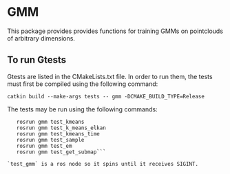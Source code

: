 # GMM

This package provides provides functions for training GMMs on pointclouds of arbitrary dimensions.

## To run Gtests
Gtests are listed in the CMakeLists.txt file.  In order to run them, the tests must first be compiled using the following command:

  `catkin build --make-args tests -- gmm -DCMAKE_BUILD_TYPE=Release`

The tests may be run using the following commands:

```rosrun gmm test_k_init
   rosrun gmm test_kmeans
   rosrun gmm test_k_means_elkan
   rosrun gmm test_kmeans_time
   rosrun gmm test_sample
   rosrun gmm test_em
   rosrun gmm test_get_submap```

`test_gmm` is a ros node so it spins until it receives SIGINT.
